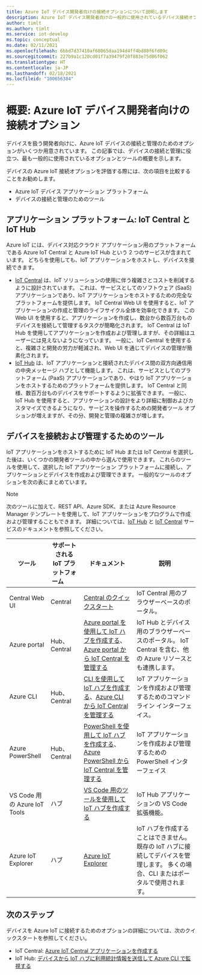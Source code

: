 ```yaml
---
title: Azure IoT デバイス開発者向けの接続オプションについて説明します
description: Azure IoT デバイス開発者向けの一般的に使用されているデバイス接続オプションとツールについて説明します。
author: timlt
ms.author: timlt
ms.service: iot-develop
ms.topic: conceptual
ms.date: 02/11/2021
ms.openlocfilehash: 6bbd7d37418af68065daa194d4ff4bd80f6fd09c
ms.sourcegitcommit: 227b9a1c120cd01f7a39479f20f883e75d86f062
ms.translationtype: HT
ms.contentlocale: ja-JP
ms.lasthandoff: 02/18/2021
ms.locfileid: "100656384"
---
```

# <a name="overview-connection-options-for-azure-iot-device-developers"></a>概要: Azure IoT デバイス開発者向けの接続オプション
デバイスを扱う開発者向けに、Azure IoT デバイスの接続と管理のためのオプションがいくつか用意されています。 この記事では、デバイスの接続と管理に役立つ、最も一般的に使用されているオプションとツールの概要を示します。

デバイスの Azure IoT 接続オプションを評価する際には、次の項目を比較することをお勧めします。
- Azure IoT デバイス アプリケーション プラットフォーム
- デバイスの接続と管理のためのツール

## <a name="application-platforms-iot-central-and-iot-hub"></a>アプリケーション プラットフォーム: IoT Central と IoT Hub
Azure IoT には、デバイス対応クラウド アプリケーション用のプラットフォームである Azure IoT Central と Azure IoT Hub という 2 つのサービスが含まれています。 どちらを使用しても、IoT アプリケーションをホストし、デバイスを接続できます。
- [IoT Central](../iot-central/core/overview-iot-central.md) は、IoT ソリューションの使用に伴う複雑さとコストを削減するように設計されています。 これは、サービスとしてのソフトウェア (SaaS) アプリケーションであり、IoT アプリケーションをホストするための完全なプラットフォームを提供します。 IoT Central Web UI を使用すると、IoT アプリケーションの作成と管理のライフサイクル全体を効率化できます。 この Web UI を使用すると、アプリケーションを作成し、数台から数百万台ものデバイスを接続して管理するタスクが簡略化されます。 IoT Central は IoT Hub を使用してアプリケーションを作成および管理しますが、その詳細はユーザーには見えないようになっています。 一般に、IoT Central を使用すると、複雑さと開発の労力が軽減され、Web UI を通じてデバイスの管理が簡素化されます。
- [IoT Hub](../iot-hub/about-iot-hub.md) は、IoT アプリケーションと接続されたデバイス間の双方向通信用の中央メッセージ ハブとして機能します。 これは、サービスとしてのプラットフォーム (PaaS) アプリケーションであり、やはり IoT アプリケーションをホストするためのプラットフォームを提供します。 IoT Central と同様、数百万台ものデバイスをサポートするように拡張できます。 一般に、IoT Hub を使用すると、アプリケーションの設計をより詳細に制御およびカスタマイズできるようになり、サービスを操作するための開発者ツール オプションが増えますが、その分、開発と管理の複雑さが増します。

## <a name="tools-to-connect-and-manage-devices"></a>デバイスを接続および管理するためのツール
IoT アプリケーションをホストするために IoT Hub または IoT Central を選択した後は、いくつかの開発者ツールの中から選んで使用できます。 これらのツールを使用して、選択した IoT アプリケーション プラットフォームに接続し、アプリケーションとデバイスを作成および管理できます。 一般的なツールのオプションを次の表にまとめています。 

> [!NOTE]
> 次のツールに加えて、REST API、Azure SDK、または Azure Resource Manager テンプレートを使用して、IoT アプリケーションをプログラムで作成および管理することもできます。 詳細については、[IoT Hub](../iot-hub/about-iot-hub.md) と [IoT Central](../iot-central/core/overview-iot-central.md) サービスのドキュメントを参照してください。

|ツール  |サポートされる IoT プラットフォーム &nbsp; &nbsp; &nbsp; &nbsp; |ドキュメント  |説明  |
|---------|---------|---------|---------|
|Central Web UI     | Central | [Central のクイックスタート](../iot-central/core/quick-deploy-iot-central.md) | IoT Central 用のブラウザーベースのポータル。 |
|Azure portal     | Hub、Central      | [Azure portal を使用して IoT ハブを作成する](../iot-hub/iot-hub-create-through-portal.md)、[Azure portal から IoT Central を管理する](../iot-central/core/howto-manage-iot-central-from-portal.md)| IoT Hub とデバイス用のブラウザーベースのポータル。 IoT Central を含む、他の Azure リソースとも連携します。 |
|Azure CLI     | Hub、Central          | [CLI を使用して IoT ハブを作成する](../iot-hub/iot-hub-create-using-cli.md)、[Azure CLI から IoT Central を管理する](../iot-central/core/howto-manage-iot-central-from-cli.md) | IoT アプリケーションを作成および管理するためのコマンドライン インターフェイス。 |
|Azure PowerShell     | Hub、Central   | [PowerShell を使用して IoT ハブを作成する](../iot-hub/iot-hub-create-using-powershell.md)、[Azure PowerShell から IoT Central を管理する](../iot-central/core/howto-manage-iot-central-from-powershell.md) | IoT アプリケーションを作成および管理するための PowerShell インターフェイス |
|VS Code 用の Azure IoT Tools  | ハブ | [VS Code 用のツールを使用して IoT ハブを作成する](../iot-hub/iot-hub-create-use-iot-toolkit.md) | IoT Hub アプリケーションの VS Code 拡張機能。 |
|Azure IoT Explorer     | ハブ | [Azure IoT Explorer](https://github.com/Azure/azure-iot-explorer) | IoT ハブを作成することはできません。 既存の IoT ハブに接続してデバイスを管理します。 多くの場合、CLI またはポータルで使用されます。|

## <a name="next-steps"></a>次のステップ
デバイスを Azure IoT に接続するためのオプションの詳細については、次のクイックスタートを参照してください。
- IoT Central: [Azure IoT Central アプリケーションを作成する](../iot-central/core/quick-deploy-iot-central.md)
- IoT Hub: [デバイスから IoT ハブに利用統計情報を送信して Azure CLI で監視する](../iot-hub/quickstart-send-telemetry-cli.md)
